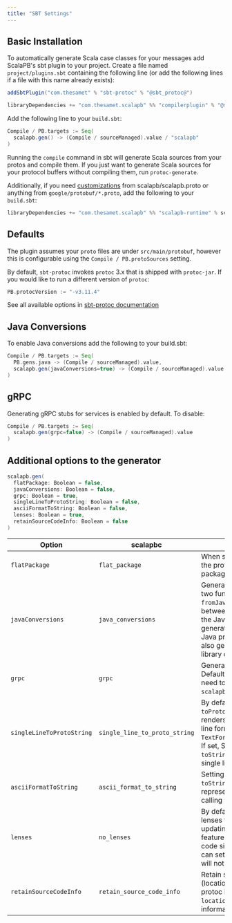 ```yaml
---
title: "SBT Settings"
---
```


## Basic Installation

To automatically generate Scala case classes for your messages add ScalaPB's sbt plugin to your project. Create a file named `project/plugins.sbt` containing the following line (or add the following lines if a file with this name already exists):

```scala
addSbtPlugin("com.thesamet" % "sbt-protoc" % "@sbt_protoc@")

libraryDependencies += "com.thesamet.scalapb" %% "compilerplugin" % "@scalapb@"
```

Add the following line to your `build.sbt`:

```scala
Compile / PB.targets := Seq(
  scalapb.gen() -> (Compile / sourceManaged).value / "scalapb"
)
```

Running the `compile` command in sbt will generate Scala sources from
your protos and compile them. If you just want to generate Scala sources for your protocol buffers without compiling them, run `protoc-generate`.

Additionally, if you need [customizations](customizations.md) from
scalapb/scalapb.proto or anything from `google/protobuf/*.proto`, add the
following to your `build.sbt`:

```scala
libraryDependencies += "com.thesamet.scalapb" %% "scalapb-runtime" % scalapb.compiler.Version.scalapbVersion % "protobuf"
```

## Defaults

The plugin assumes your `proto` files are under `src/main/protobuf`,
however this is configurable using the `Compile / PB.protoSources` setting.

By default, `sbt-protoc` invokes `protoc` 3.x that is shipped with `protoc-jar`.
If you would like to run a different version of `protoc`:

```scala
PB.protocVersion := "-v3.11.4"
```

See all available options in [sbt-protoc documentation](https://github.com/thesamet/sbt-protoc)

## Java Conversions

To enable Java conversions add the following to your build.sbt:

```scala
Compile / PB.targets := Seq(
  PB.gens.java -> (Compile / sourceManaged).value,
  scalapb.gen(javaConversions=true) -> (Compile / sourceManaged).value
)
```

## gRPC

Generating gRPC stubs for services is enabled by default. To disable:

```scala
Compile / PB.targets := Seq(
  scalapb.gen(grpc=false) -> (Compile / sourceManaged).value
)
```

## Additional options to the generator

```scala
scalapb.gen(
  flatPackage: Boolean = false,
  javaConversions: Boolean = false,
  grpc: Boolean = true,
  singleLineToProtoString: Boolean = false,
  asciiFormatToString: Boolean = false,
  lenses: Boolean = true,
  retainSourceCodeInfo: Boolean = false
)
```

| Option | scalapbc | Description |
| ------ | -------- | ----------- |
| `flatPackage` | `flat_package` | When set, ScalaPB will not append the protofile base name to the package name. |
| `javaConversions` | `java_conversions` | Generates in the companion object two functions, `toJavaProto` and `fromJavaProto` that convert between the Scala case class and the Java protobufs. For the generated code to compile, the Java protobuf code need to be also generated or available as a library dependency. |
| `grpc` | `grpc` | Generates gRPC code for services. Default is `true` in `scalapb.gen`, and need to be explicitly specified in `scalapbc`. |
|`singleLineToProtoString` | `single_line_to_proto_string` | By default, ScalaPB generates a `toProtoString()` method that renders the message as a multi-line format (using `TextFormat.printToUnicodeString`). If set, ScalaPB generates `toString()` methods that use the single line format. |
|`asciiFormatToString` | `ascii_format_to_string` | Setting this to true, overrides `toString` to return a standard ASCII representation of the message by calling `toProtoString`. |
|`lenses` | `no_lenses` | By default, ScalaPB generates lenses for each message for easy updating. If you are not using this feature and would like to reduce code size or compilation time, you can set this to `false` and lenses will not be generated. |
| `retainSourceCodeInfo` | `retain_source_code_info` | Retain source code information (locations, comments) provided by protoc in the descriptors. Use the `location` accessor to get that information from a descriptor.
